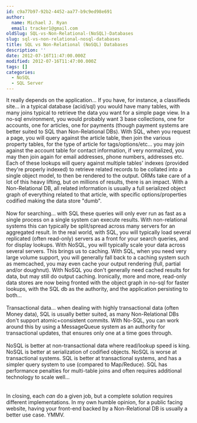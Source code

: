 ```yaml
---
id: c9a77b97-92b2-4452-aa77-b9c9ed98e691
author:
  name: Michael J. Ryan
  email: tracker1@gmail.com
oldSlug: SQL-vs-Non-Relational-(NoSQL)-Databases
slug: sql-vs-non-relational-nosql-databases
title: SQL vs Non-Relational (NoSQL) Databases
description: ''
date: 2012-07-16T11:47:00.000Z
modified: 2012-07-16T11:47:00.000Z
tags: []
categories:
  - NoSQL
  - SQL Server
---
```


It really depends on the application... If you have, for instance, a classifieds site... in a typical database (acid/sql) you would have many tables, with many joins typical to retrieve the data you want for a simple page view.  In a no-sql environment, you would probably want 3 base collections, one for accounts, one for articles, one for payments (though payment systems are better suited to SQL than Non-Relational DBs).  With SQL, when you request a page, you will query against the article table, then join the various property tables, for the type of article for tags/options/etc... you may join against the account table for contact information, if very normalized, you may then join again for email addresses, phone numbers, addresses etc.  Each of these lookups will query against multiple tables&apos; indexes (provided they&apos;re properly indexed) to retrieve related records to be collated into a single object model, to then be rendered to the output.  ORMs take care of a lot of this heavy lifting, but on millions of results, there is an impact. With a Non-Relational DB, all related information is usually a full serialized object graph of everything related to that article, with specific options/properties codified making the data store &quot;dumb&quot;.
<br><br>
Now for searching... with SQL these queries will only ever run as fast as a single process on a single system can execute results.  With non-relational systems this can typically be split/spread across many servers for an aggregated result.  In the real world, with SQL, you will typically load several replicated (often read-only) servers as a front for your search queries, and for display lookups.  With NoSQL, you will typically scale your data across several servers.  This brings us to caching.  With SQL, when you need very large volume support, you will generally fall back to a caching system such as memcached, you may even cache your output rendering (full, partial and/or doughnut).  With NoSQL you don&apos;t generally need cached results for data, but may still do output caching.  Ironically, more and more, read-only data stores are now being fronted with the object graph in no-sql for faster lookups, with the SQL db as the authority, and the application persisting to both...
<br><br>
Transactional data... when dealing with highly transactional data (often Money data), SQL is usually better suited, as many Non-Relational DBs don&apos;t support atomic+consistent commits.  With No-SQL, you can work around this by using a MessageQueue system as an authority for transactional updates, that ensures only one at a time goes through.
<br><br>
NoSQL is better at non-transactional data where read/lookup speed is king.  NoSQL is better at serialization of codified objects.  NoSQL is worse at transactional systems.  SQL is better at transactional systems, and has a simpler query system to use (compared to Map/Reduce).  SQL has performance penalties for multi-table joins and often requires additional technology to scale well...  
<br><br>
In closing, each *can* do a given job, but a complete solution requires different implementations.  In my own humble opinion, for a public facing website, having your front-end backed by a Non-Relational DB is usually a better use case. YMMV.